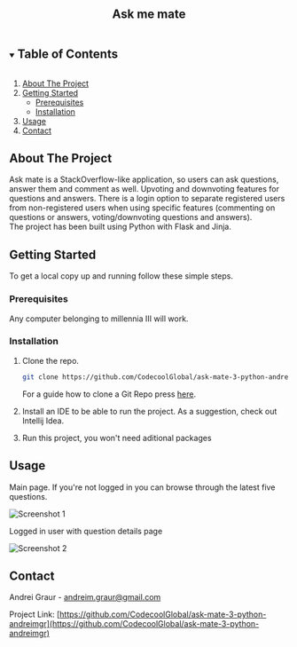 <!-- PROJECT LOGO -->
<br />
<p align="center">

[comment]: <> (    <img src="images/logo.png" alt="Logo" width="80" height="80">)

[comment]: <> (  </a>)

<h2 align="center">Ask me mate</h2>

<!-- TABLE OF CONTENTS -->
<details open="open">
  <summary><h2 style="display: inline-block">Table of Contents</h2></summary>
  <ol>
    <li>
      <a href="#about-the-project">About The Project</a>
    </li>
    <li>
      <a href="#getting-started">Getting Started</a>
      <ul>
        <li><a href="#prerequisites">Prerequisites</a></li>
        <li><a href="#installation">Installation</a></li>
      </ul>
    </li>
    <li><a href="#usage">Usage</a></li>
    <li><a href="#contact">Contact</a></li>
  </ol>
</details>

<!-- ABOUT THE PROJECT -->
## About The Project

<p align="left">
Ask mate is a StackOverflow-like application, so users can ask questions, answer them and comment as well. Upvoting and downvoting features for questions and answers. There is a login option to separate registered users from non-registered users when using specific features (commenting on questions or answers, voting/downvoting questions and answers).

<br/>
The project has been built using Python with Flask and Jinja.
</p>
    
<!-- GETTING STARTED -->
## Getting Started

To get a local copy up and running follow these simple steps.


### Prerequisites

Any computer belonging to millennia III will work.

### Installation

1. Clone the repo.
   ```sh
   git clone https://github.com/CodecoolGlobal/ask-mate-3-python-andreimgr
   ```
   For a guide how to clone a Git Repo press [here](https://docs.github.com/en/github/creating-cloning-and-archiving-repositories/cloning-a-repository-from-github/cloning-a-repository).

2. Install an IDE to be able to run the project. As a suggestion, check out Intellij Idea.

3. Run this project, you won't need aditional packages

  
<!-- USAGE EXAMPLES -->
## Usage

Main page. If you're not logged in you can browse through the latest five questions.

![Screenshot 1](https://user-images.githubusercontent.com/67573943/139800076-0b317ebc-3a6b-418b-8651-33dcf7b1bcff.png)
  
Logged in user with question details page
  
![Screenshot 2](https://user-images.githubusercontent.com/67573943/139800684-289b4492-a1ca-43b9-a822-1bbe6f89ec61.png)
  
<!-- CONTACT -->
## Contact

Andrei Graur - [andreim.graur@gmail.com](andreim.graur@gmail.com)

Project Link: [https://github.com/CodecoolGlobal/ask-mate-3-python-andreimgr](https://github.com/CodecoolGlobal/ask-mate-3-python-andreimgr)
